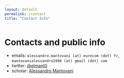 ```yaml
---
layout: default
permalink: /contact
title: "Contact Info"
---
```



# Contacts and public info

+ emails: `alessandro.mantovani (at) eurecom (dot) fr`, `mantovanialessandro1994 (at) gmail (dot) com`
+ twitter: [@elmant0](https://twitter.com/elmant0)
+ scholar: [Alessandro Mantovani](https://scholar.google.com/citations?user=tlu_XKQAAAAJ&hl=en)


